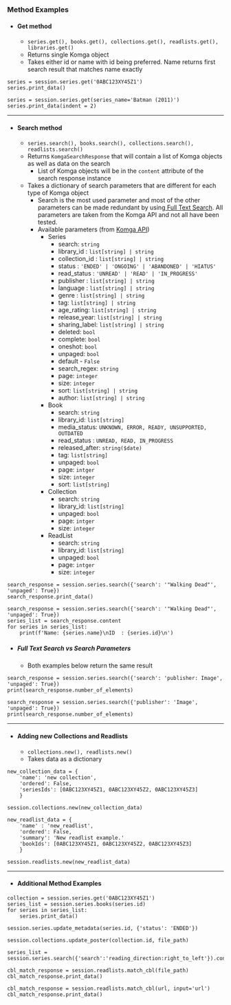### Method Examples

- #### Get method
    - `series.get(), books.get(), collections.get(), readlists.get(), libraries.get()`
    - Returns single Komga object
    - Takes either id or name with id being preferred. Name returns first search result that matches name exactly

```
series = session.series.get('0ABC123XY45Z1')
series.print_data()
```

```
series = session.series.get(series_name='Batman (2011)')
series.print_data(indent = 2)
```


---
- #### Search method
	- `series.search(), books.search(), collections.search(), readlists.search()`
	- Returns `KomgaSearchResponse` that will contain a list of Komga objects as well as data on the search
		- List of Komga objects will be in the `content` attribute of the search response instance
	- Takes a dictionary of search parameters that are different for each type of Komga object
		- Search is the most used parameter and most of the other parameters can be made redundant by using[ Full Text Search](https://komga.org/docs/guides/search/).  All parameters are taken from the Komga API and not all have been tested. 
	    - Available parameters (from [Komga API](https://komga.org/docs/api/rest))
		    - Series
		        - search: `string`
		        - library_id : `list[string] | string`
		        - collection_id : `list[string] | string`
		        - status : `'ENDED' | 'ONGOING' | 'ABANDONED' | 'HIATUS'`
		        - read_status : `'UNREAD' | 'READ' | 'IN_PROGRESS'`
		        - publisher : `list[string] | string`
		        - language : `list[string] | string`
		        - genre : `list[string] | string`
		        - tag: `list[string] | string`
		        - age_rating: `list[string] | string`
		        - release_year: `list[string] | string`
		        - sharing_label: `list[string] | string`
		        - deleted: `bool`
		        - complete: `bool`
		        - oneshot: `bool`
		        - unpaged: `bool`
		        - default - `False`
		        - search_regex: `string`
		        - page: `integer`
		        - size: `integer`
		        - sort: `list[string] | string`
		        - author: `list[string] | string`
			- Book
				- search: `string`
				- library_id: `list[string]`
				- media_status: `UNKNOWN, ERROR, READY, UNSUPPORTED, OUTDATED`
				- read_status : `UNREAD, READ, IN_PROGRESS`
				- released_after: `string($date)`
				- tag: `list[string]`
				- unpaged: `bool`
				- page: `intger`
				- size: `integer`
				- sort: `list[string]`
			- Collection
				- search: `string`
				- library_id: `list[string]`
				- unpaged: `bool`
				- page: `intger`
				- size: `integer`
			- ReadList
				- search: `string`
				- library_id: `list[string]`
				- unpaged: `bool`
				- page: `intger`
				- size: `integer`


```
search_response = session.series.search({'search': '"Walking Dead"', 'unpaged': True})
search_response.print_data()
```

```
search_response = session.series.search({'search': '"Walking Dead"', 'unpaged': True})
series_list = search_response.content
for series in series_list:
	print(f'Name: {series.name}\nID  : {series.id}\n')
```

- ##### Full Text Search vs Search Parameters
	- Both examples below return the same result
```
search_response = session.series.search({'search': 'publisher: Image', 'unpaged': True})
print(search_response.number_of_elements)
```

```
search_response = session.series.search({'publisher': 'Image', 'unpaged': True})
print(search_response.number_of_elements)
```
---
- #### Adding new Collections and Readlists
	- `collections.new(), readlists.new()`
	- Takes data as a dictionary 
```
new_collection_data = {
	'name': 'new collection',
	'ordered': False,
	'seriesIds': [0ABC123XY45Z1, 0ABC123XY45Z2, 0ABC123XY45Z3]
	}

session.collections.new(new_collection_data)
```

```
new_readlist_data = {
	'name' : 'new_readlist',
	'ordered': False,
	'summary': 'New readlist example.'
	'bookIds': [0ABC123XY45Z1, 0ABC123XY45Z2, 0ABC123XY45Z3]
	}

session.readlists.new(new_readlist_data)
```
---
- #### Additional Method Examples
```
collection = session.series.get('0ABC123XY45Z1')
series_list = session.series.books(series.id)
for series in series_list:
	series.print_data()

```

```
session.series.update_metadata(series.id, {'status': 'ENDED'})
```

```
session.collections.update_poster(collection.id, file_path)
```

```
series_list = session.series.search({'search':'reading_direction:right_to_left'}).content
```

```
cbl_match_response = session.readlists.match_cbl(file_path)
cbl_match_response.print_data()
```

```
cbl_match_response = session.readlists.match_cbl(url, input='url')
cbl_match_response.print_data()
```